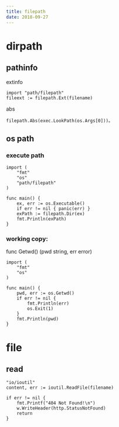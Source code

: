 ```yaml
---
title: filepath
date: 2018-09-27
---
```

# dirpath

## pathinfo
extinfo 

    import "path/filepath"
    fileext := filepath.Ext(filename)

abs

    filepath.Abs(exec.LookPath(os.Args[0]))。

## os path
### execute path

    import (
        "fmt"
        "os"
        "path/filepath"
    )

    func main() {
        ex, err := os.Executable()
        if err != nil { panic(err) }
        exPath := filepath.Dir(ex)
        fmt.Println(exPath)
    }

### working copy: 
func Getwd() (pwd string, err error)

    import (
        "fmt"
        "os"
    )

    func main() {
        pwd, err := os.Getwd()
        if err != nil {
            fmt.Println(err)
            os.Exit(1)
        }
        fmt.Println(pwd)
    }

# file

## read

    "io/ioutil"
    content, err := ioutil.ReadFile(filename)

    if err != nil {
        fmt.Printf("404 Not Found!\n")
        w.WriteHeader(http.StatusNotFound)
        return
    }